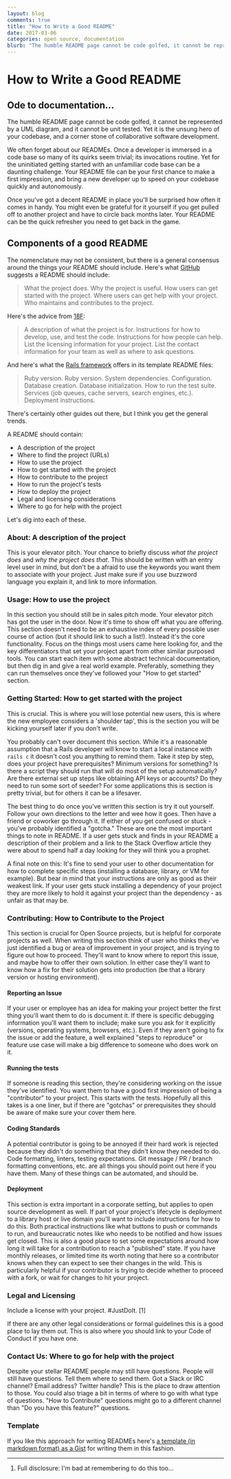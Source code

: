 ```yaml
---
layout: blog
comments: true
title: "How to Write a Good README"
date: 2017-03-06
categories: open source, documentation
blurb: "The humble README page cannot be code golfed, it cannot be represented by a UML diagram, and it cannot be unit tested. Yet it is the unsung hero of your codebase, and a corner stone of collaborative software development."
---
```


# How to Write a Good README

## Ode to documentation...

The humble README page cannot be code golfed, it cannot be represented by a UML diagram, and it cannot be unit tested. Yet it is the unsung hero of your codebase, and a corner stone of collaborative software development.

We often forget about our READMEs. Once a developer is immersed in a code base so many of its quirks seem trivial; its invocations routine. Yet for the uninitiated getting started with an unfamiliar code base can be a daunting challenge. Your README file can be your first chance to make a first impression, and bring a new developer up to speed on your codebase quickly and autonomously.

Once you've got a decent README in place you'll be surprised how often it comes in handy. You might even be grateful for it yourself if you get pulled off to another project and have to circle back months later. Your README can be the quick refresher you need to get back in the game.

## Components of a good README

The nomenclature may not be consistent, but there is a general consensus around the things your README should include. Here's what [GitHub](https://help.github.com/articles/about-readmes/) suggests a README should include:

> What the project does.
> Why the project is useful.
> How users can get started with the project.
> Where users can get help with your project.
> Who maintains and contributes to the project.

Here's the advice from [18F](https://pages.18f.gov/open-source-guide/making-readmes-readable/):

> A description of what the project is for.
> Instructions for how to develop, use, and test the code.
> Instructions for how people can help.
> List the licensing information for your project.
> List the contact information for your team as well as where to ask questions.

And here's what the [Rails framework](https://github.com/rails/rails/blob/master/railties/lib/rails/generators/rails/app/templates/README.md) offers in its template README files:

> Ruby version.
> Ruby version.
> System dependencies.
> Configuration.
> Database creation.
> Database initialization.
> How to run the test suite.
> Services (job queues, cache servers, search engines, etc.).
> Deployment instructions.

There's certainly other guides out there, but I think you get the general trends.

A README should contain:

* A description of the project
* Where to find the project (URLs)
* How to use the project
* How to get started with the project
* How to contribute to the project
* How to run the project's tests
* How to deploy the project
* Legal and licensing considerations
* Where to go for help with the project

Let's dig into each of these.

### About: A description of the project

This is your elevator pitch. Your chance to briefly discuss *what the project does* and *why the project does that*. This should be written with an entry level user in mind, but don't be a afraid to use the keywords you want them to associate with your project. Just make sure if you use buzzword language you explain it, and link to more information.

### Usage: How to use the project

In this section you should still be in sales pitch mode. Your elevator pitch has got the user in the door. Now it's time to show off what you are offering. This section doesn't need to be an exhaustive index of every possible user course of action (but it should link to such a list!). Instead it's the core functionality. Focus on the things most users came here looking for, and the key differentiators that set your project apart from other similar purposed tools. You can start each item with some abstract technical documentation, but then dig in and give a real world example. Preferably, something they can run themselves once they've followed your "How to get started" section.

### Getting Started: How to get started with the project

This is crucial. This is where you will lose potential new users, this is where the new employee considers a 'shoulder tap', this is the section you will be kicking yourself later if you don't write.

You probably can't over document this section. While it's a reasonable assumption that a Rails developer will know to start a local instance with `rails c` it doesn't cost you anything to remind them. Take it step by step, does your project have prerequisites? Minimum versions for something? Is there a script they should run that will do most of the setup automatically? Are there external set up steps like obtaining API keys or accounts? Do they need to run some sort of seeder? For some applications this is section is pretty trivial, but for others it can be a lifesaver.

The best thing to do once you've written this section is try it out yourself. Follow your own directions to the letter and wee how it goes. Then have a friend or coworker go through it. If either of you get confused or stuck - you've probably identified a "gotcha." These are one the most important things to note in README. If a user gets stuck and finds in your README a description of their problem and a link to the Stack Overflow article they were about to spend half a day looking for they will think you a prophet.

A final note on this: It's fine to send your user to other documentation for how to complete specific steps (installing a database, library, or VM for example). But bear in mind that your instructions are only as good as their weakest link. If your user gets stuck installing a dependency of your project they are more likely to hold it against your project than the dependency - as unfair as that may be.

### Contributing: How to Contribute to the Project

This section is crucial for Open Source projects, but is helpful for corporate projects as well. When writing this section think of user who thinks they've just identified a bug or area of improvement in your project, and is trying to figure out how to proceed. They'll want to know where to report this issue, and maybe how to offer their own solution. In either case they'll want to know how a fix for their solution gets into production (be that a library version or hosting environment).

#### Reporting an Issue

If your user or employee has an idea for making your project better the first thing you'll want them to do is document it. If there is specific debugging information you'll want them to include; make sure you ask for it explicitly (versions, operating systems, browsers, etc.). Even if they aren't going to fix the issue or add the feature, a well explained "steps to reproduce" or feature use case will make a big difference to someone who does work on it.

#### Running the tests

If someone is reading this section, they're considering working on the issue they've identified. You want them to have a good first impression of being a "contributor" to your project. This starts with the tests. Hopefully all this takes is a one liner, but if there are "gotchas" or prerequisites they should be aware of make sure your cover them here.

#### Coding Standards

A potential contributor is going to be annoyed if their hard work is rejected because they didn't do something that they didn't know they needed to do. Code formatting, linters, testing expectations. Git message / PR / branch formatting conventions, etc. are all things you should point out here if you have them. Many of these things can be automated, and should be.

#### Deployment

This section is extra important in a corporate setting, but applies to open source development as well. If part of your project's lifecycle is deployment to a library host or live domain you'll want to include instructions for how to do this. Both practical instructions like what buttons to push or commands to run, and bureaucratic notes like who needs to be notified and how issues get closed. This is also a good place to set some expectations around how long it will take for a contribution to reach a "published" state. If you have monthly releases, or limited time its worth noting that here so a contributor knows when they can expect to see their changes in the wild. This is particularly helpful if your contributor is trying to decide whether to proceed with a fork, or wait for changes to hit your project.

### Legal and Licensing

Include a license with your project. #JustDoIt. [1]

If there are any other legal considerations or formal guidelines this is a good place to lay them out. This is also where you should link to your Code of Conduct if you have one.

### Contact Us: Where to go for help with the project

Despite your stellar README people may still have questions. People will still have questions. Tell them where to send them. Got a Slack or IRC channel? Email address? Twitter handle? This is the place to draw attention to those. You could also triage a bit in terms of where to go with what type of questions. "How to Contribute" questions might go to a different channel than "Do you have this feature?" questions.

### Template

If you like this approach for writing READMEs here's [a template (in markdown format) as a Gist](https://gist.github.com/lostphilosopher/0ba5a45a32d8f1defa88ccd6c45a92f4) for writing them in this fashion.

---
1. Full disclosure: I'm bad at remembering to do this too...
